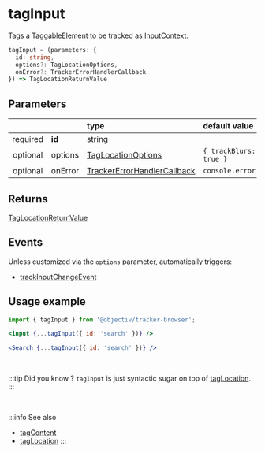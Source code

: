 # tagInput

Tags a [TaggableElement](/tracking/browser/api-reference/definitions/TaggableElement.md) to be tracked as [InputContext](/taxonomy/reference/location-contexts/InputContext.md).

```typescript
tagInput = (parameters: {
  id: string,
  options?: TagLocationOptions,
  onError?: TrackerErrorHandlerCallback
}) => TagLocationReturnValue
```

## Parameters
|          |         | type                                                                                              | default value
| :-:      | :--     | :--                                                                                               | :--           
| required | **id**  | string                                                                                            |
| optional | options | [TagLocationOptions](/tracking/browser/api-reference/definitions/TagLocationOptions.md)                   | `{ trackBlurs: true }`
| optional | onError | [TrackerErrorHandlerCallback](/tracking/browser/api-reference/definitions/TrackerErrorHandlerCallback.md) | `console.error`

## Returns
[TagLocationReturnValue](/tracking/browser/api-reference/definitions/TagLocationReturnValue.md)

## Events
Unless customized via the `options` parameter, automatically triggers:

- [trackInputChangeEvent](/tracking/browser/api-reference/eventTrackers/trackInputChangeEvent.md)

## Usage example

```jsx
import { tagInput } from '@objectiv/tracker-browser';
```

```jsx
<input {...tagInput({ id: 'search' })} />
```

```jsx
<Search {...tagInput({ id: 'search' })} />
```

<br />

:::tip Did you know ?
`tagInput` is just syntactic sugar on top of [tagLocation](/tracking/browser/api-reference/locationTaggers/tagLocation.md).
:::

<br />


:::info See also
- [tagContent](/tracking/browser/api-reference/locationTaggers/tagContent.md)
- [tagLocation](/tracking/browser/api-reference/locationTaggers/tagLocation.md)
:::
